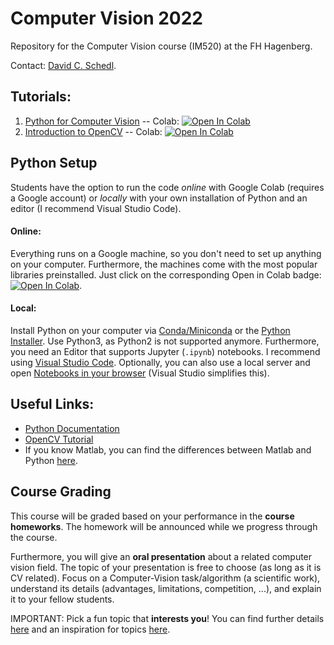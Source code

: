 # Computer Vision 2022
Repository for the Computer Vision course (IM520) at the FH Hagenberg. 

Contact: [David C. Schedl](mailto:david.schedl@fh-hagenberg.at).

## Tutorials:
1. [Python for Computer Vision](./01_PythonTutorial.ipynb) -- Colab: [![Open In Colab](https://colab.research.google.com/assets/colab-badge.svg)](https://colab.research.google.com/github/schedldave/cv2022/blob/main/01_PythonTutorial.ipynb)
3. [Introduction to OpenCV](./02_OpenCV.ipynb) -- Colab: [![Open In Colab](https://colab.research.google.com/assets/colab-badge.svg)](https://colab.research.google.com/github/schedldave/cv2022/blob/main/02_OpenCV.ipynb)
<!---
5. Filters [![Open In Colab](https://colab.research.google.com/assets/colab-badge.svg)](https://colab.research.google.com/github/schedldave/cv2022/blob/main/03_Filters.ipynb)
6. Edges and Lines [![Open In Colab](https://colab.research.google.com/assets/colab-badge.svg)](https://colab.research.google.com/github/schedldave/cv2022/blob/main/04_Edges.ipynb)
7. [Corners and Featuers](05_Features.ipynb) [![Open In Colab](https://colab.research.google.com/assets/colab-badge.svg)](https://colab.research.google.com/github/schedldave/cv2022/blob/main/05_Features.ipynb)
8. [Alignment](06_Alignment.ipynb) [![Open In Colab](https://colab.research.google.com/assets/colab-badge.svg)](https://colab.research.google.com/github/schedldave/cv2022/blob/main/06_Alignment.ipynb)
9. [Stereo](07_Stereo.ipynb) [![Open In Colab](https://colab.research.google.com/assets/colab-badge.svg)](https://colab.research.google.com/github/schedldave/cv2022/blob/main/07_Stereo.ipynb)
--->

## Python Setup

Students have the option to run the code *online* with Google Colab (requires a Google account) or *locally* with your own installation of Python and an editor (I recommend Visual Studio Code).

#### Online: 
Everything runs on a Google machine, so you don't need to set up anything on your computer. Furthermore, the machines come with the most popular libraries preinstalled. 
Just click on the corresponding Open in Colab badge: [![Open In Colab](https://colab.research.google.com/assets/colab-badge.svg)](#tutorials).

#### Local:
Install Python on your computer via [Conda/Miniconda](https://conda.io/projects/conda/en/latest/user-guide/install/windows.html) or the [Python Installer](https://www.python.org/downloads/). Use Python3, as Python2 is not supported anymore. Furthermore, you need an Editor that supports Jupyter (`.ipynb`)  notebooks. I recommend using [Visual Studio Code](https://code.visualstudio.com/download). Optionally, you can also use a local server and open [Notebooks in your browser](https://test-jupyter.readthedocs.io/en/latest/install.html) (Visual Studio simplifies this).

## Useful Links:
* [Python Documentation](https://docs.python.org/3.8/)
* [OpenCV Tutorial](https://docs.opencv.org/master/d9/df8/tutorial_root.html)
* If you know Matlab, you can find the differences between Matlab and Python [here](https://numpy.org/doc/stable/user/numpy-for-matlab-users.html).

## Course Grading
This course will be graded based on your performance in the **course homeworks**. 
The homework will be announced while we progress through the course.

Furthermore, you will give an **oral presentation** about a related computer vision field.
The topic of your presentation is free to choose (as long as it is CV related). 
Focus on a Computer-Vision task/algorithm (a scientific work), understand its details (advantages, limitations, competition, ...), and explain it to your fellow students. 

IMPORTANT: Pick a fun topic that **interests you**! You can find further details [here](../images/RW.md) and an inspiration for topics [here](../images/TOPICS.md).
